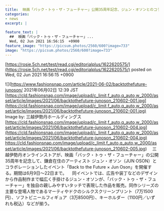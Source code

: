 ```yaml
---
title:  映画「バック・トゥ・ザ・フューチャー」公開35周年記念、ジュン・オソンとのコラボアイテムが登場  
categories:
- news
excerpt: |
  
feature_text: |
  ##  映画「バック・トゥ・ザ・フューチャー」...
  Wed, 02 Jun 2021 16:56:15  +0900
feature_image: "https://picsum.photos/2560/600?image=733"
image: "https://picsum.photos/2560/600?image=733"
---
```


[https://rosie.5ch.net/test/read.cgi/editorialplus/1622620575/](https://rosie.5ch.net/test/read.cgi/editorialplus/1622620575/)
posted on Wed, 02 Jun 2021 16:56:15  +0900

<!--more-->

![](https://www.fashionsnap.com/article/2021-06-02/backtothefuture-junoson/ 2021年06月02日 12:39 JST [https://cld.fashionsnap.com/image/upload/c_limit,f_auto,q_auto,w_2000/asset/article/images/2021/06/backtothefuture-junoson_210602-001.jpg](https://cld.fashionsnap.com/image/upload/c_limit,f_auto,q_auto,w_2000/asset/article/images/2021/06/backtothefuture-junoson_210602-001.jpg) Image by: 三越伊勢丹ホールディングス [https://cld.fashionsnap.com/image/upload/c_limit,f_auto,q_auto,w_2000/asset/article/images/2021/06/backtothefuture-junoson_210602-004.jpg](https://cld.fashionsnap.com/image/upload/c_limit,f_auto,q_auto,w_2000/asset/article/images/2021/06/backtothefuture-junoson_210602-004.jpg) https://cld.fashionsnap.com/image/upload/c_limit,f_auto,q_auto,w_2000/asset/article/images/2021/06/backtothefuture-junoson_210602-005.jpg) 　三越伊勢丹オンラインストアが、映画「バック・トゥ・ザ・フューチャー」の公開35周年を記念して、鎌倉在住のアーティスト ジュン・オソン（JUN OSON）とコラボレーションしたイベント「Back to the Future × Jun Oson」を開催する。期間は6月9日〜22日まで。 　同イベントでは、広告や装丁などのデザインから作品制作まで幅広く手掛けるジュン・オソンが、「バック・トゥ・ザ・フューチャー」を独自の親しみやすいタッチで表現した作品を販売。同作シリーズの主要な登場人物であるマーティやドクのシルクスクリーンプリント（7万1500円）、ソフトビニールフィギュア（3万8500円）、キーホルダー（1100円／いずれも税込）などが揃う。
